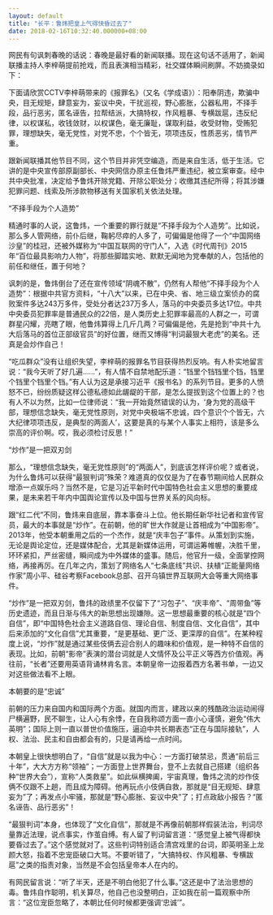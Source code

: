 ```yaml
---
layout: default
title: "长平：鲁炜把皇上气得快昏过去了"
date: 2018-02-16T10:32:40.000000+08:00
---
```


网民有句讽刺春晚的话说：春晚是最好看的新闻联播。现在这句话不适用了，新闻联播主持人李梓萌提前抢戏，而且表演相当精彩，社交媒体瞬间刷屏。不妨摘录如下：

下面请欣赏CCTV李梓萌带来的《报罪名》（又名《学成语》）：阳奉阴违，欺骗中央，目无规矩，肆意妄为，妄议中央，干扰巡视，野心膨胀，公器私用，不择手段，品行恶劣，匿名诬告，拉帮结派，大搞特权，作风粗暴、专横跋扈，违反纪律，以权谋私，收钱敛财，以权谋色，毫无廉耻，谋取利益，收受财物，受贿犯罪，理想缺失，毫无党性，对党不忠，个个皆无，项项违反，性质恶劣，情节严重。

跟新闻联播其他节目不同，这个节目并非凭空编造，而是来自生活，低于生活。它讲的是中央宣传部原副部长、中央网信办原主任鲁炜严重违纪，被立案审查。经中共中央批准，决定给予鲁炜开除党籍、开除公职处分；收缴其违纪所得；将其涉嫌犯罪问题、线索及所涉款物移送有关国家机关依法处理。

“不择手段为个人造势”

精通时事的人说，这鲁炜，一个重要的罪行就是“不择手段为个人造势”。比如说，那么多人管网络，前仆后继，鞠躬尽瘁的人多了，可偏偏是他得了一个“中国网络沙皇”的桂冠，还被外媒称为“中国互联网的守门人”，入选《时代周刊》2015年“百位最具影响力人物”，将那些脚踏实地、默默无闻地为党奉献的人，包括他的前任和继任，置于何地？

讽刺的是，鲁炜倒台了还在宣传领域“阴魂不散”，仍然有人帮他“不择手段为个人造势”：根据中共官方资料，“十八大”以来，已在中央、省、地三级立案侦办的腐败案件多达243万多件，受处分者达237万多人，落马的中央委员多达17位。中共中央委员犯罪率是普通民众的22倍，是人类历史上犯罪率最高的人群之一，可谓群星闪耀，亮瞎了眼，他鲁炜算得上几斤几两？可偏偏是他，先是抢到“中共十九大后落马的首位正部级官员”的好位置，继而又博得“判词最狠大老虎”的美名。还真是会炒作自己！

“吃瓜群众”没有让组织失望，李梓萌的报罪名节目获得热烈反响。有人朴实地留言说：“我今天听了好几遍……”，有人情不自禁地配乐道：“铛里个铛铛里个铛，铛里个铛里个铛里个铛。”有人认为这是承接习近平《报书名》的系列节目。更多的人愤怒不已，纷纷质疑这样公德私德如此龌龊的干部，是怎么提拔到这个位置上的？也有人不以为然，比如一位律师说：“我一开始竟然错误的认为，‘身为党的高级干部，理想信念缺失，毫无党性原则，对党中央极端不忠诚，四个意识个个皆无，六大纪律项项违反，是典型的两面人’，这要是真的与某个人事实上相符，该是多么崇高的评价啊。哎，我必须检讨反思！”

“炒作”是一把双刃剑

那么，“理想信念缺失，毫无党性原则”的“两面人”，到底该怎样评价呢？或者说，为什么鲁炜可以获得“最狠判词”殊荣？难道真的仅仅是为了在春节期间给人民群众增添一点娱乐吗？当然不是，它是习近平新时代中国特色社会主义思想的重要成果，是未来若干年内中国舆论宣传以及中国与世界关系的风向标。

跟“红二代”不同，鲁炜来自底层，靠本事奋斗上位。他长期任新华社记者和宣传官员，最大的本事就是“炒作”。在前朝，他的旷世大作就是让首相成为“中国影帝”。2013年，他受本朝重用之后的一个杰作，就是“庆丰包子”事件。从策划到实施，无论是舆论定位，还是媒体配合，尤其是新媒体运用，可谓运筹帷幄，决胜千里，环环紧扣，严丝密缝，瞬间成为中外媒体的盛事。随后，他官升一级，全面掌控网络，再接再厉。在几年之内，策划了网络名人“七条底线”共识、扶植“正能量网络作家”周小平、硅谷考察Facebook总部、召开乌镇世界互联网大会等重大网络事件。

“炒作”是一把双刃剑，鲁炜的政绩里不仅留下了“习包子”、“庆丰帝”、“周带鱼”等历史遗迹，而且日渐与伟大的新思想出现嫌隙。这一思想最重要的核心就是“四个自信”，即“中国特色社会主义道路自信、理论自信、制度自信、文化自信”，其中后来添加的“文化自信”尤其重要，“是更基础、更广泛、更深厚的自信”。在某种程度上说，“炒作”就是通过某些伎俩去迎合别人的趣味和价值观，是一种特不自信的表现。比如，前朝“影帝”表演的潜台词就是人文情怀及公平正义等西方价值观。再往前，“长者”还要用英语背诵林肯名言。本朝皇帝一边报着西方名著书单，一边又对这些做法看不上眼。

本朝要的是“忠诚”

前朝的压力来自国内和国际两个方面。就国内而言，建政以来的残酷政治运动闹得尸横遍野，民不聊生，让人心有余悸，在自我称颂方面一直小心谨慎，避免“伟大英明”；国际上则一直以普世价值施压，逼迫中共长期表态“正在与国际接轨”，人权、法治、民主和自由都会有的，只是请再给一点时间。

本朝皇上很快想明白了，“自信”就是以我为中心：一方面打破禁忌，贯通“前后三十年”，大大方方称“领袖”；一方面登上世界舞台，登不上去就自己搭建（组织各种“世界大会”），宣称“人类救星”。如此纵横捭阖，宇宙真理，鲁炜之流的炒作伎俩不仅跟不上趟，而且成为障碍。他再玩点小伎俩自救，那就是“目无规矩、肆意妄为”了；再发点小牢骚，那就是“野心膨胀、妄议中央”了；打点政敌小报告？“匿名诬告、品行恶劣”！

“最狠判词”本身，也体现了“文化自信”，那就是不再像前朝那样假装法治，判词尽量靠近法理，说点事实，作茧自缚。有人留了判词留言道：“感觉皇上被气得都快要昏过去了。”这个感觉就对了。这些判词特别适合清宫戏里的台词，即英明圣上龙颜大怒，指着不忠宠臣破口大骂。不要听错了，“大搞特权、作风粗暴、专横跋扈”之类的指责对象，当然是不会包括皇帝本人在内的。

有网民留言说：“听了半天，还是不明白他犯了什么事。”这还是中了法治思想的毒。鲁炜自作聪明，机关算尽，他自己也没整明白，正如我在前一篇观察中所言：“这位宠臣忽略了，本朝比任何时候都更强调‘忠诚’”。


